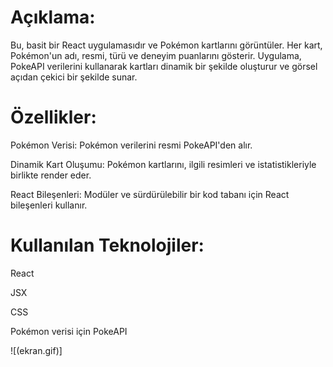 # Açıklama:

Bu, basit bir React uygulamasıdır ve Pokémon kartlarını görüntüler. Her kart, Pokémon'un adı, resmi, türü ve deneyim puanlarını gösterir. Uygulama, PokeAPI verilerini kullanarak kartları dinamik bir şekilde oluşturur ve görsel açıdan çekici bir şekilde sunar.

# Özellikler:

Pokémon Verisi: Pokémon verilerini resmi PokeAPI'den alır.

Dinamik Kart Oluşumu: Pokémon kartlarını, ilgili resimleri ve istatistikleriyle birlikte render eder.

React Bileşenleri: Modüler ve sürdürülebilir bir kod tabanı için React bileşenleri kullanır.

# Kullanılan Teknolojiler:

React

JSX

CSS

Pokémon verisi için PokeAPI

![(ekran.gif)]
